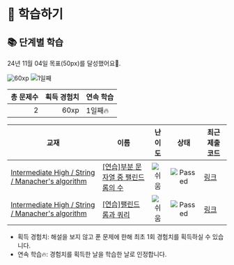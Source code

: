 # 📖 학습하기

## 📚 단계별 학습
24년 11월 04일 목표(50px)를 달성했어요🥳.

![60xp](https://img.shields.io/badge/EXP-60xp-%235cb85c.svg?for-the-badge)
![1일째](https://img.shields.io/badge/연속학습-1일째-%23E34F26.svg?for-the-badge)

|총 문제수|획득 경험치|연속 학습|
|---:|---:|---|
2|60xp|1일째🔥|

|교재|이름|난이도|상태|최근 제출 코드|
|---|---|:---:|:---:|---|
|[Intermediate High / String / Manacher's algorithm](https://www.codetree.ai/missions?missionId=9)|[[연습]부분 문자열 중 팰린드롬의 수](https://www.codetree.ai/missions/9/problems/counting-palindrome-substrings)|![쉬움][easy]|![Passed][passed]|[링크](https://github.com/PKafka0320/codetree-TILs/blob/main/241104/%EB%B6%80%EB%B6%84%20%EB%AC%B8%EC%9E%90%EC%97%B4%20%EC%A4%91%20%ED%8C%B0%EB%A6%B0%EB%93%9C%EB%A1%AC%EC%9D%98%20%EC%88%98/counting-palindrome-substrings.java)|
|[Intermediate High / String / Manacher's algorithm](https://www.codetree.ai/missions?missionId=9)|[[연습]팰린드롬과 쿼리](https://www.codetree.ai/missions/9/problems/palindrome-and-query)|![쉬움][easy]|![Passed][passed]|[링크](https://github.com/PKafka0320/codetree-TILs/blob/main/241104/%ED%8C%B0%EB%A6%B0%EB%93%9C%EB%A1%AC%EA%B3%BC%20%EC%BF%BC%EB%A6%AC/palindrome-and-query.java)|


* 획득 경험치: 해설을 보지 않고 푼 문제에 한해 최초 1회 경험치를 획득하실 수 있습니다.
* 연속 학습🔥: 경험치를 획득한 날을 학습한 날로 인정합니다.










[b5]: https://img.shields.io/badge/Bronze_5-%235D3E31.svg
[b4]: https://img.shields.io/badge/Bronze_4-%235D3E31.svg
[b3]: https://img.shields.io/badge/Bronze_3-%235D3E31.svg
[b2]: https://img.shields.io/badge/Bronze_2-%235D3E31.svg
[b1]: https://img.shields.io/badge/Bronze_1-%235D3E31.svg
[s5]: https://img.shields.io/badge/Silver_5-%23394960.svg
[s4]: https://img.shields.io/badge/Silver_4-%23394960.svg
[s3]: https://img.shields.io/badge/Silver_3-%23394960.svg
[s2]: https://img.shields.io/badge/Silver_2-%23394960.svg
[s1]: https://img.shields.io/badge/Silver_1-%23394960.svg
[g5]: https://img.shields.io/badge/Gold_5-%23FFC433.svg
[g4]: https://img.shields.io/badge/Gold_4-%23FFC433.svg
[g3]: https://img.shields.io/badge/Gold_3-%23FFC433.svg
[g2]: https://img.shields.io/badge/Gold_2-%23FFC433.svg
[g1]: https://img.shields.io/badge/Gold_1-%23FFC433.svg
[p5]: https://img.shields.io/badge/Platinum_5-%2376DDD8.svg
[p4]: https://img.shields.io/badge/Platinum_4-%2376DDD8.svg
[p3]: https://img.shields.io/badge/Platinum_3-%2376DDD8.svg
[p2]: https://img.shields.io/badge/Platinum_2-%2376DDD8.svg
[p1]: https://img.shields.io/badge/Platinum_1-%2376DDD8.svg
[passed]: https://img.shields.io/badge/Passed-%23009D27.svg
[failed]: https://img.shields.io/badge/Failed-%23D24D57.svg
[easy]: https://img.shields.io/badge/쉬움-%235cb85c.svg?for-the-badge
[medium]: https://img.shields.io/badge/보통-%23FFC433.svg?for-the-badge
[hard]: https://img.shields.io/badge/어려움-%23D24D57.svg?for-the-badge